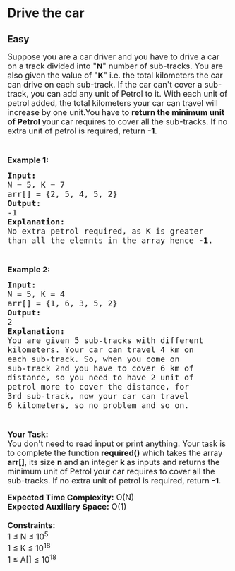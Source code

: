 # Drive the car
## Easy 
<div class="problem-statement">
                <p></p><p><span style="font-size:18px">Suppose you are a car driver and you have to drive a car on a track divided into "<strong>N</strong>" number of sub-tracks. You are also given the value of "<strong>K</strong>" i.e. the total kilometers the car can drive on each sub-track.&nbsp;If the car can't cover&nbsp;a sub-track, you can add any unit of Petrol to it. With each unit of petrol added, the total kilometers your car can travel will increase by one unit.You have to <strong>return the minimum unit of Petrol </strong>your car requires to cover all the sub-tracks. If no extra unit of petrol is required, return <strong>-1</strong>.</span></p>

<p>&nbsp;</p>

<p><span style="font-size:18px"><strong>Example 1:</strong></span></p>

<pre><span style="font-size:18px"><strong>Input:</strong>
N = 5, K = 7
arr[] = {2, 5, 4, 5, 2}
<strong>Output:</strong>
-1</span>
<span style="font-size:18px"><strong>Explanation:
</strong>No extra petrol required, as K is greater
than all the elemnts in the array hence <strong>-1</strong>.</span></pre>

<p>&nbsp;</p>

<p><span style="font-size:18px"><strong>Example 2:</strong></span></p>

<pre><span style="font-size:18px"><strong>Input:</strong>
N = 5, K = 4
arr[] = {1, 6, 3, 5, 2}
<strong>Output:</strong>
2</span>
<span style="font-size:18px"><strong>Explanation:</strong>
You are given 5 sub-tracks with different
kilometers. Your car can travel 4 km on
each sub-track. So, when you come on
sub-track 2nd you have to cover 6 km of
distance, so you need to have 2 unit of
petrol more to cover the distance, for
3rd sub-track, now your car can travel
6 kilometers, so no problem and so on.</span></pre>

<p>&nbsp;</p>

<p><span style="font-size:18px"><strong>Your Task:&nbsp;&nbsp;</strong><br>
You don't need to read input or print anything. Your task is to complete the function <strong>required()</strong>&nbsp;which takes the array <strong>arr[]</strong>, its size <strong>n </strong>and an integer <strong>k </strong>as inputs and returns the minimum unit of Petrol<strong> </strong>your car requires to cover all the sub-tracks. If no extra unit of petrol is required, return <strong>-1</strong>.</span><br>
<br>
<span style="font-size:18px"><strong>Expected Time Complexity:</strong> O(N)<br>
<strong>Expected Auxiliary Space:</strong> O(1)<br>
<br>
<strong>Constraints:</strong><br>
1 ≤ N ≤ 10<sup>5</sup></span><br>
<span style="font-size:18px">1 ≤ K ≤ 10<sup>18</sup><br>
1 ≤ A[] ≤ 10<sup>18</sup></span></p>
 <p></p>
            </div>